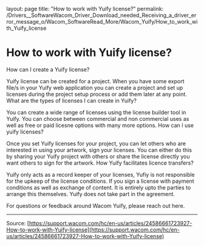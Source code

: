 layout: page
title: "How to work with Yuify license?"
permalink: /Drivers__SoftwareWacom_Driver_Download_needed_Receiving_a_driver_error_message_o/Wacom_SoftwareRead_More/Wacom_Yuify/How_to_work_with_Yuify_license

# How to work with Yuify license?

How can I create a Yuify license?


Yuify license can be created for a project. When you have some export file/s in your Yuify web application you can create a project and set up licenses during the project setup process or add them later at any point.
What are the types of licenses I can create in Yuify?


You can create a wide range of licenses using the license builder tool in Yuify. You can choose between commercial and non commercial uses as well as free or paid licesne options with many more options.
How can I use yuify licenses?


Once you set Yuify licenses for your project, you can let others who are interested in using your artwork, sign your licenses. You can either do this by sharing your Yuify project with others or share the license directly you want others to sign for the artwork.
How Yuify facilitates licence transfers?


Yuify only acts as a record keeper of your licenses, Yufiy is not responsible for the upkeep of the license conditions. If you sign a license with payment conditions as well as exchange of content. It is entirely upto the parties to arrange this themselves. Yuify does not take part in the agreement.


For questions or feedback around Wacom Yuify, please reach out here.

---
Source: [https://support.wacom.com/hc/en-us/articles/24586661723927-How-to-work-with-Yuify-license](https://support.wacom.com/hc/en-us/articles/24586661723927-How-to-work-with-Yuify-license)
